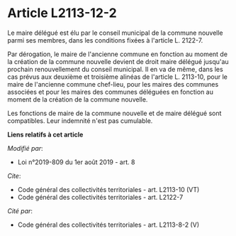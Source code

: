 # Article L2113-12-2

Le maire délégué est élu par le conseil municipal de la commune nouvelle parmi ses membres, dans les conditions fixées à
l'article L. 2122-7. 

Par dérogation, le maire de l'ancienne commune en fonction au moment de la création de la commune nouvelle devient de droit
maire délégué jusqu'au prochain renouvellement du conseil municipal. Il en va de même, dans les cas prévus aux deuxième et
troisième alinéas de l'article L. 2113-10, pour le maire de l'ancienne commune chef-lieu, pour les maires des communes
associées et pour les maires des communes déléguées en fonction au moment de la création de la commune nouvelle. 

Les fonctions de maire de la commune nouvelle et de maire délégué sont compatibles. Leur indemnité n'est pas cumulable.

**Liens relatifs à cet article**

_Modifié par_:

  - Loi n°2019-809 du 1er août 2019 - art. 8

_Cite_:

  - Code général des collectivités territoriales - art. L2113-10 (VT)
  - Code général des collectivités territoriales - art. L2122-7

_Cité par_:

  - Code général des collectivités territoriales - art. L2113-8-2 (V)
